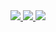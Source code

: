 <div align="center">
  <a href="https://docs.google.com/document/d/13IhxmCJMHPXKl4CLaC3zgwlpsDZ_UjniqAGAwLbeehs/edit?usp=sharing" alt="surfit resume">
    <img src="https://img.shields.io/badge/Surfit Web Resume-blue?style=for-the-badge&logo=Storybook&logoColor=black">
  </a>
  <a href="https://garamflow.oopy.io/" alt="notion portfolio">
    <img src="https://img.shields.io/badge/Notion Portfolio-white?style=for-the-badge&logo=Notion&logoColor=black">
  </a>
  <a href="https://velog.io/@garamflow" alt="blog link">
    <img src="https://img.shields.io/badge/Velog blog-20C997?style=for-the-badge&logo=velog&logoColor=white"/>
  </a>
</div>
